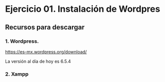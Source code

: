 # Ejercicio 01. Instalación de Wordpres

## Recursos para descargar

### 1. Wordpress.
https://es-mx.wordpress.org/download/

La versión al día de hoy es 6.5.4

### 2. Xampp
<!--stackedit_data:
eyJoaXN0b3J5IjpbLTExMDQ3OTE1NTVdfQ==
-->